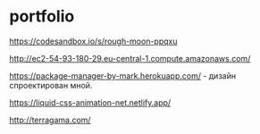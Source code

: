 # portfolio

https://codesandbox.io/s/rough-moon-ppqxu

http://ec2-54-93-180-29.eu-central-1.compute.amazonaws.com/

https://package-manager-by-mark.herokuapp.com/ - дизайн спроектирован мной.

https://liquid-css-animation-net.netlify.app/

http://terragama.com/
